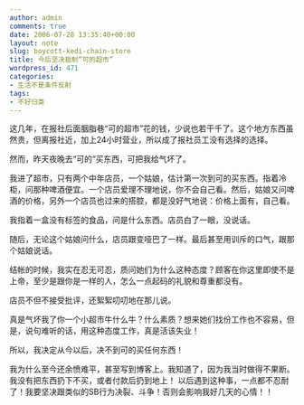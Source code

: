 ```yaml
---
author: admin
comments: true
date: 2006-07-28 13:35:40+00:00
layout: note
slug: boycott-kedi-chain-store
title: 今后坚决抵制“可的超市”
wordpress_id: 471
categories:
- 生活不是条件反射
tags:
- 不好归类
---
```


这几年，在报社后面胭脂巷“可的超市”花的钱，少说也若干千了。这个地方东西虽然贵，但离报社近，加上24小时营业，所以成了报社员工没有选择的选择。

然而，昨天夜晚去“可的”买东西，可把我给气坏了。

我进了超市，只有两个中年店员，一个姑娘，估计第一次到可的买东西。指着冷柜，问那种啤酒便宜。一个店员爱理不理地说，你不会自己看。然后，姑娘又问啤酒的价格，另外一个店员也过来的搭腔，都是没好气地说：价格上面有，自己看。

我指着一盒没有标签的食品，问是什么东西。店员白了一眼，没说话。

随后，无论这个姑娘问什么，店员跟变哑巴了一样。最后甚至用训斥的口气，跟那个姑娘说话。

结帐的时候，我实在忍无可忍，质问她们为什么这种态度？顾客在你这里即使不是上帝，至少是跟你是一样的人，怎么一点起码的礼貌和尊重都没有。

店员不但不接受批评，还絮絮叨叨地在那儿说。

真是气坏我了你一个小超市牛什么牛？什么素质？想来她们找份工作也不容易，但是，说句难听的话，用这种态度工作，真是活该失业！

所以，我决定从今以后，决不到可的买任何东西！

我为什么至今还余愤难平，甚至写到博客上。我知道了，因为我当时做得不果断。我没有把东西扔下不买，或者付款后扔到地上！ 以后遇到这种事，一点都不忍耐了！我要坚决跟类似的SB行为决裂、斗争！否则会影响我好几天的心情！！
